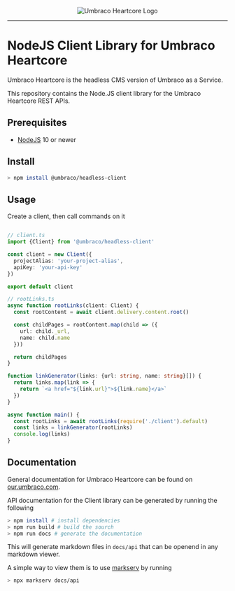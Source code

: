 <p align="center">
  <img src="https://github.com/umbraco/Umbraco.Headless.Client.NodeJs/raw/master/.github/img/logo.png" alt="Umbraco Heartcore Logo" />
</p>

<hr>

# NodeJS Client Library for Umbraco Heartcore

Umbraco Heartcore is the headless CMS version of Umbraco as a Service.

This repository contains the Node.JS client library for the Umbraco Heartcore REST APIs.

## Prerequisites

* [NodeJS](https://nodejs.org) 10 or newer

## Install

```bash
> npm install @umbraco/headless-client
```

## Usage

Create a client, then call commands on it

```typescript

// client.ts
import {Client} from '@umbraco/headless-client'

const client = new Client({
  projectAlias: 'your-project-alias',
  apiKey: 'your-api-key'
})

export default client

// rootLinks.ts
async function rootLinks(client: Client) {
  const rootContent = await client.delivery.content.root()

  const childPages = rootContent.map(child => ({
    url: child._url,
    name: child.name
  }))

  return childPages
}

function linkGenerator(links: {url: string, name: string}[]) {
  return links.map(link => {
    return `<a href="${link.url}">${link.name}</a>`
  })
}

async function main() {
  const rootLinks = await rootLinks(require('./client').default)
  const links = linkGenerator(rootLinks)
  console.log(links)
}

```

## Documentation

General documentation for Umbraco Heartcore can be found on [our.umbraco.com](https://our.umbraco.com/documentation/Umbraco-Heartcore/).

API documentation for the Client library can be generated by running the following

```bash
> npm install # install dependencies
> npm run build # build the sourch
> npm run docs # generate the documentation
```

This will generate markdown files in `docs/api` that can be openend in any markdown viewer.

A simple way to view them is to use [markserv](https://www.npmjs.com/package/markserv) by running

```bash
> npx markserv docs/api
```
